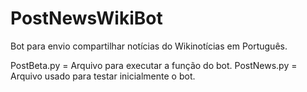 # PostNewsWikiBot
Bot para envio compartilhar notícias do Wikinotícias em Português.

PostBeta.py = Arquivo para executar a função do bot.
PostNews.py = Arquivo usado para testar inicialmente o bot.
